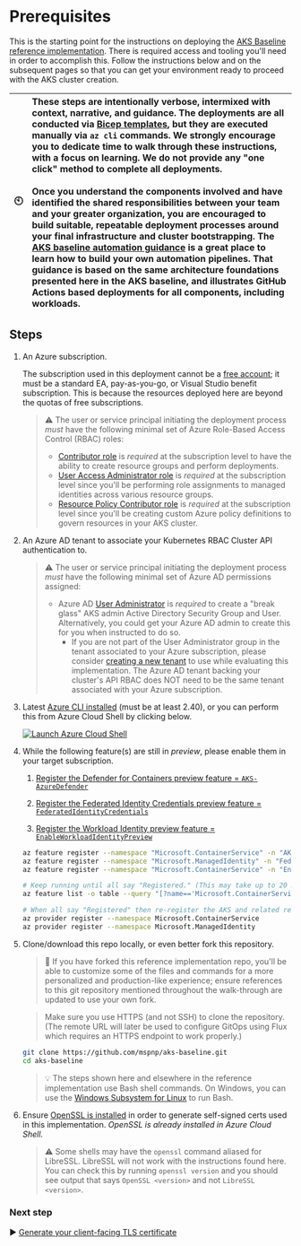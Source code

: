 # Prerequisites

This is the starting point for the instructions on deploying the [AKS Baseline reference implementation](./README.md). There is required access and tooling you'll need in order to accomplish this. Follow the instructions below and on the subsequent pages so that you can get your environment ready to proceed with the AKS cluster creation.

| :clock10: | These steps are intentionally verbose, intermixed with context, narrative, and guidance. The deployments are all conducted via [Bicep templates](https://learn.microsoft.com/azure/azure-resource-manager/bicep/overview), but they are executed manually via `az cli` commands. We strongly encourage you to dedicate time to walk through these instructions, with a focus on learning. We do not provide any "one click" method to complete all deployments.<br><br>Once you understand the components involved and have identified the shared responsibilities between your team and your greater organization, you are encouraged to build suitable, repeatable deployment processes around your final infrastructure and cluster bootstrapping. The [AKS baseline automation guidance](https://github.com/Azure/aks-baseline-automation#aks-baseline-automation) is a great place to learn how to build your own automation pipelines. That guidance is based on the same architecture foundations presented here in the AKS baseline, and illustrates GitHub Actions based deployments for all components, including workloads. |
|-----------|:--------------------------|

## Steps

1. An Azure subscription.

   The subscription used in this deployment cannot be a [free account](https://azure.microsoft.com/free); it must be a standard EA, pay-as-you-go, or Visual Studio benefit subscription. This is because the resources deployed here are beyond the quotas of free subscriptions.

   > :warning: The user or service principal initiating the deployment process _must_ have the following minimal set of Azure Role-Based Access Control (RBAC) roles:
   >
   > * [Contributor role](https://learn.microsoft.com/azure/role-based-access-control/built-in-roles#contributor) is _required_ at the subscription level to have the ability to create resource groups and perform deployments.
   > * [User Access Administrator role](https://learn.microsoft.com/azure/role-based-access-control/built-in-roles#user-access-administrator) is _required_ at the subscription level since you'll be performing role assignments to managed identities across various resource groups.
   > * [Resource Policy Contributor role](https://learn.microsoft.com/azure/role-based-access-control/built-in-roles#resource-policy-contributor) is _required_ at the subscription level since you'll be creating custom Azure policy definitions to govern resources in your AKS cluster.

1. An Azure AD tenant to associate your Kubernetes RBAC Cluster API authentication to.

   > :warning: The user or service principal initiating the deployment process _must_ have the following minimal set of Azure AD permissions assigned:
   >
   > * Azure AD [User Administrator](https://learn.microsoft.com/azure/active-directory/users-groups-roles/directory-assign-admin-roles#user-administrator-permissions) is _required_ to create a "break glass" AKS admin Active Directory Security Group and User. Alternatively, you could get your Azure AD admin to create this for you when instructed to do so.
   >   * If you are not part of the User Administrator group in the tenant associated to your Azure subscription, please consider [creating a new tenant](https://learn.microsoft.com/azure/active-directory/fundamentals/active-directory-access-create-new-tenant#create-a-new-tenant-for-your-organization) to use while evaluating this implementation. The Azure AD tenant backing your cluster's API RBAC does NOT need to be the same tenant associated with your Azure subscription.

1. Latest [Azure CLI installed](https://learn.microsoft.com/cli/azure/install-azure-cli?view=azure-cli-latest) (must be at least 2.40), or you can perform this from Azure Cloud Shell by clicking below.

   [![Launch Azure Cloud Shell](https://learn.microsoft.com/azure/includes/media/cloud-shell-try-it/launchcloudshell.png)](https://shell.azure.com)

1. While the following feature(s) are still in _preview_, please enable them in your target subscription.

   1. [Register the Defender for Containers preview feature = `AKS-AzureDefender`](https://learn.microsoft.com/azure/defender-for-cloud/defender-for-containers-enable?tabs=k8s-deploy-cli%2Ck8s-deploy-asc%2Ck8s-verify-asc%2Ck8s-remove-arc%2Caks-removeprofile-api&pivots=defender-for-container-aks#use-azure-cli-to-deploy-the-defender-extension)

   1. [Register the Federated Identity Credentials preview feature = `FederatedIdentityCredentials`](https://TODO)

   1. [Register the Workload Identity preview feature = `EnableWorkloadIdentityPreview`](https://learn.microsoft.com/en-us/azure/aks/workload-identity-deploy-cluster#register-the-enableworkloadidentitypreview-feature-flag)

   ```bash
   az feature register --namespace "Microsoft.ContainerService" -n "AKS-AzureDefender"
   az feature register --namespace "Microsoft.ManagedIdentity" -n "FederatedIdentityCredentials"
   az feature register --namespace "Microsoft.ContainerService" -n "EnableWorkloadIdentityPreview"

   # Keep running until all say "Registered." (This may take up to 20 minutes.)
   az feature list -o table --query "[?name=='Microsoft.ContainerService/AKS-AzureDefender' || name=='Microsoft.ManagedIdentity/FederatedIdentityCredentials' || name=='Microsoft.ContainerService/EnableWorkloadIdentityPreview'].{Name:name,State:properties.state}"

   # When all say "Registered" then re-register the AKS and related resource providers
   az provider register --namespace Microsoft.ContainerService
   az provider register --namespace Microsoft.ManagedIdentity
   ```

1. Clone/download this repo locally, or even better fork this repository.

   > :twisted_rightwards_arrows: If you have forked this reference implementation repo, you'll be able to customize some of the files and commands for a more personalized and production-like experience; ensure references to this git repository mentioned throughout the walk-through are updated to use your own fork.

   > Make sure you use HTTPS (and not SSH) to clone the repository. (The remote URL will later be used to configure GitOps using Flux which requires an HTTPS endpoint to work properly.)

   ```bash
   git clone https://github.com/mspnp/aks-baseline.git
   cd aks-baseline
   ```

   > :bulb: The steps shown here and elsewhere in the reference implementation use Bash shell commands. On Windows, you can use the [Windows Subsystem for Linux](https://learn.microsoft.com/windows/wsl/about) to run Bash.

1. Ensure [OpenSSL is installed](https://github.com/openssl/openssl#download) in order to generate self-signed certs used in this implementation. _OpenSSL is already installed in Azure Cloud Shell._

   > :warning: Some shells may have the `openssl` command aliased for LibreSSL. LibreSSL will not work with the instructions found here. You can check this by running `openssl version` and you should see output that says `OpenSSL <version>` and not `LibreSSL <version>`.

### Next step

:arrow_forward: [Generate your client-facing TLS certificate](./02-ca-certificates.md)
